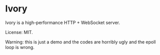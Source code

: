 Ivory
=====

Ivory is a high-performance HTTP + WebSocket server.

License: MIT.

Warning: this is just a demo and the codes are horribly ugly and the epoll loop is wrong.
